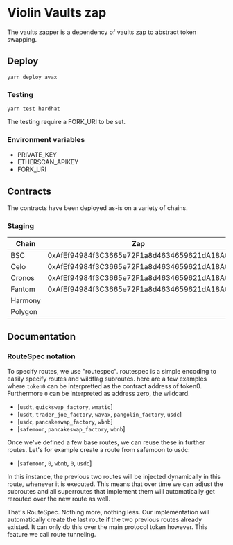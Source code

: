# Violin Vaults zap
 The vaults zapper is a dependency of vaults zap to abstract token swapping. 

## Deploy
```
yarn deploy avax    
```

### Testing
```
yarn test hardhat 
```

The testing require a FORK_URI to be set.

### Environment variables
- PRIVATE_KEY
- ETHERSCAN_APIKEY
- FORK_URI

## Contracts
The contracts have been deployed as-is on a variety of chains.

### Staging

| Chain   | Zap                                        | ZapHandler                                 | ZapGovernor                                |
| ------- | ------------------------------------------ | ------------------------------------------ | ------------------------------------------ |
| BSC     | 0xAfEf94984f3C3665e72F1a8d4634659621dA18A0 | 0x56E862Da14e4C998dC2c297D17501512A524D527 | 0x757c56d4cd34c448c82a542b836050d3d2Bf3D79 |
| Celo    | 0xAfEf94984f3C3665e72F1a8d4634659621dA18A0 | 0x56E862Da14e4C998dC2c297D17501512A524D527 | 0x757c56d4cd34c448c82a542b836050d3d2Bf3D79 |
| Cronos  | 0xAfEf94984f3C3665e72F1a8d4634659621dA18A0 | 0x56E862Da14e4C998dC2c297D17501512A524D527 | 0x757c56d4cd34c448c82a542b836050d3d2Bf3D79 |
| Fantom  | 0xAfEf94984f3C3665e72F1a8d4634659621dA18A0 | 0x56E862Da14e4C998dC2c297D17501512A524D527 | 0x757c56d4cd34c448c82a542b836050d3d2Bf3D79 | 
| Harmony |  | 
| Polygon |  |

## Documentation
### RouteSpec notation
To specify routes, we use "routespec". routespec is a simple encoding to easily specify routes and wildflag subroutes.
here are a few examples where `token0` can be interpretted as the contract address of token0. Furthermore `0` can be interpreted as address zero, the wildcard.

- [`usdt`, `quickswap_factory`, `wmatic`]
- [`usdt`, `trader_joe_factory`, `wavax`, `pangolin_factory`, `usdc`]
- [`usdc`, `pancakeswap_factory`, `wbnb`]
- [`safemoon`, `pancakeswap_factory`, `wbnb`]

Once we've defined a few base routes, we can reuse these in further routes. Let's for example create a route from safemoon to usdc:

- [`safemoon`, `0`, `wbnb`, `0`, `usdc`]

In this instance, the previous two routes will be injected dynamically in this route, whenever it is executed. 
This means that over time we can adjust the subroutes and all superroutes that implement them will automatically get rerouted over the new route as well.

That's RouteSpec. Nothing more, nothing less. Our implementation will automatically create the last route if the two previous routes already existed. It can only do this over the main protocol token however.
This feature we call route tunneling.